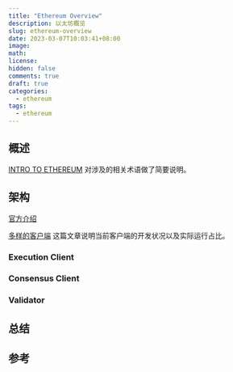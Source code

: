 ```yaml
---
title: "Ethereum Overview"
description: 以太坊概览
slug: ethereum-overview
date: 2023-03-07T10:03:41+08:00
image:
math:
license:
hidden: false
comments: true
draft: true
categories:
  - ethereum
tags:
  - ethereum
---
```


## 概述

[INTRO TO ETHEREUM](https://ethereum.org/en/developers/docs/intro-to-ethereum/) 对涉及的相关术语做了简要说明。

## 架构

[官方介绍](https://geth.ethereum.org/docs/fundamentals/node-architecture)

[多样的客户端](https://ethereum.org/en/developers/docs/nodes-and-clients/client-diversity/) 这篇文章说明当前客户端的开发状况以及实际运行占比。

### Execution Client

### Consensus Client

### Validator

## 总结

## 参考
